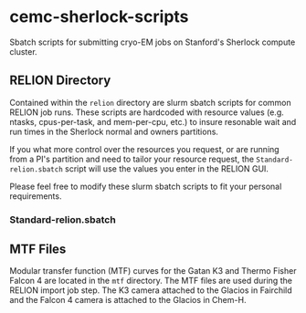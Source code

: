 # cemc-sherlock-scripts
Sbatch scripts for submitting cryo-EM jobs on Stanford's Sherlock compute cluster.
## RELION Directory
Contained within the `relion` directory are slurm sbatch scripts for common RELION job runs. These scripts are hardcoded with resource values (e.g. ntasks, cpus-per-task, and mem-per-cpu, etc.) to insure resonable wait and run times in the Sherlock normal and owners partitions.

If you what more control over the resources you request, or are running from a PI's partition and need to tailor your resource request, the `Standard-relion.sbatch` script will use the values you enter in the RELION GUI. 

Please feel free to modify these slurm sbatch scripts to fit your personal requirements. 
### Standard-relion.sbatch
## MTF Files
Modular transfer function (MTF) curves for the Gatan K3 and Thermo Fisher Falcon 4 are located in the `mtf` directory. The MTF files are used during the RELION import job step. The K3 camera attached to the Glacios in Fairchild and the Falcon 4 camera is attached to the Glacios in Chem-H.
